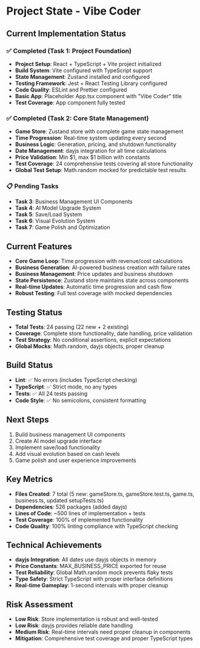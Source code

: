 # Project State - Vibe Coder

## Current Implementation Status

### ✅ Completed (Task 1: Project Foundation)
- **Project Setup**: React + TypeScript + Vite project initialized
- **Build System**: Vite configured with TypeScript support
- **State Management**: Zustand installed and configured
- **Testing Framework**: Jest + React Testing Library configured
- **Code Quality**: ESLint and Prettier configured
- **Basic App**: Placeholder App.tsx component with "Vibe Coder" title
- **Test Coverage**: App component fully tested

### ✅ Completed (Task 2: Core State Management)
- **Game Store**: Zustand store with complete game state management
- **Time Progression**: Real-time system updating every second
- **Business Logic**: Generation, pricing, and shutdown functionality
- **Date Management**: dayjs integration for all time calculations
- **Price Validation**: Min $1, max $1 billion with constants
- **Test Coverage**: 24 comprehensive tests covering all store functionality
- **Global Test Setup**: Math.random mocked for predictable test results

### 📋 Pending Tasks
- **Task 3**: Business Management UI Components
- **Task 4**: AI Model Upgrade System
- **Task 5**: Save/Load System
- **Task 6**: Visual Evolution System
- **Task 7**: Game Polish and Optimization

## Current Features
- **Core Game Loop**: Time progression with revenue/cost calculations
- **Business Generation**: AI-powered business creation with failure rates
- **Business Management**: Price updates and business shutdown
- **State Persistence**: Zustand store maintains state across components
- **Real-time Updates**: Automatic time progression and cash flow
- **Robust Testing**: Full test coverage with mocked dependencies

## Testing Status
- **Total Tests**: 24 passing (22 new + 2 existing)
- **Coverage**: Complete store functionality, date handling, price validation
- **Test Strategy**: No conditional assertions, explicit expectations
- **Global Mocks**: Math.random, dayjs objects, proper cleanup

## Build Status
- **Lint**: ✅ No errors (includes TypeScript checking)
- **TypeScript**: ✅ Strict mode, no any types
- **Tests**: ✅ All 24 tests passing
- **Code Style**: ✅ No semicolons, consistent formatting

## Next Steps
1. Build business management UI components
2. Create AI model upgrade interface
3. Implement save/load functionality
4. Add visual evolution based on cash levels
5. Game polish and user experience improvements

## Key Metrics
- **Files Created**: 7 total (5 new: gameStore.ts, gameStore.test.ts, game.ts, business.ts, updated setupTests.ts)
- **Dependencies**: 526 packages (added dayjs)
- **Lines of Code**: ~500 lines of implementation + tests
- **Test Coverage**: 100% of implemented functionality
- **Code Quality**: 100% linting compliance with TypeScript checking

## Technical Achievements
- **dayjs Integration**: All dates use dayjs objects in memory
- **Price Constants**: MAX_BUSINESS_PRICE exported for reuse
- **Test Reliability**: Global Math.random mock prevents flaky tests
- **Type Safety**: Strict TypeScript with proper interface definitions
- **Real-time Gameplay**: 1-second intervals with proper cleanup

## Risk Assessment
- **Low Risk**: Store implementation is robust and well-tested
- **Low Risk**: dayjs provides reliable date handling
- **Medium Risk**: Real-time intervals need proper cleanup in components
- **Mitigation**: Comprehensive test coverage and proper TypeScript types